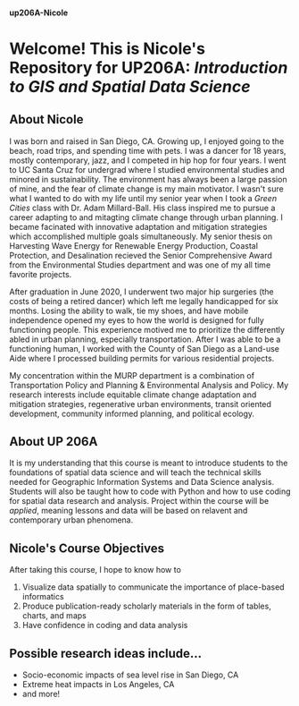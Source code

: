 #### up206A-Nicole
# **Welcome! This is Nicole's Repository for UP206A: *Introduction to GIS and Spatial Data Science***

## **About Nicole**
I was born and raised in San Diego, CA. Growing up, I enjoyed going to the beach, road trips, and spending time with pets. I was a dancer for 18 years, mostly contemporary, jazz, and I competed in hip hop for four years. I went to UC Santa Cruz for undergrad where I studied environmental studies and minored in sustainability. The environment has always been a large passion of mine, and the fear of climate change is my main motivator. I wasn't sure what I wanted to do with my life until my senior year when I took a *Green Cities* class with Dr. Adam Millard-Ball. His class inspired me to pursue a career adapting to and mitagting climate change through urban planning. I became facinated with innovative adaptation and mitigation strategies which accomplished multiple goals simultaneously. My senior thesis on Harvesting Wave Energy for Renewable Energy Production, Coastal Protection, and Desalination recieved the Senior Comprehensive Award from the Environmental Studies department and was one of my all time favorite projects. 

After graduation in June 2020, I underwent two major hip surgeries (the costs of being a retired dancer) which left me legally handicapped for six months. Losing the ability to walk, tie my shoes, and have mobile independence opened my eyes to how the world is designed for fully functioning people. This experience motived me to prioritize the differently abled in urban planning, especially transportation. After I was able to be a functioning human, I worked with the County of San Diego as a Land-use Aide where I processed building permits for various residential projects. 

My concentration within the MURP department is a combination of Transportation Policy and Planning & Environmental Analysis and Policy. My research interests include equitable climate change adaptation and mitigation strategies, regenerative urban environments, transit oriented development, community informed planning, and political ecology.

## About UP 206A
It is my understanding that this course is meant to introduce students to the foundations of spatial data science and will teach the technical skills needed for Geographic Information Systems and Data Science analysis. Students will also be taught how to code with Python and how to use coding for spatial data research and analysis. Project within the course will be *applied*, meaning lessons and data will be based on relavent and contemporary urban phenomena. 

## Nicole's Course Objectives
After taking this course, I hope to know how to
1. Visualize data spatially to communicate the importance of place-based informatics
2. Produce publication-ready scholarly materials in the form of tables, charts, and maps
3. Have confidence in coding and data analysis

## Possible research ideas include...
- Socio-economic impacts of sea level rise in San Diego, CA
- Extreme heat impacts in Los Angeles, CA
- and more!


